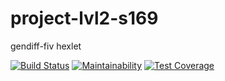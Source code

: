 # project-lvl2-s169
gendiff-fiv hexlet

[![Build Status](https://travis-ci.org/artanizo/project-lvl2-s169.svg?branch=master)](https://travis-ci.org/artanizo/project-lvl2-s169)
[![Maintainability](https://api.codeclimate.com/v1/badges/a99a88d28ad37a79dbf6/maintainability)](https://codeclimate.com/github/codeclimate/codeclimate/maintainability)
[![Test Coverage](https://api.codeclimate.com/v1/badges/a99a88d28ad37a79dbf6/test_coverage)](https://codeclimate.com/github/codeclimate/codeclimate/test_coverage)

